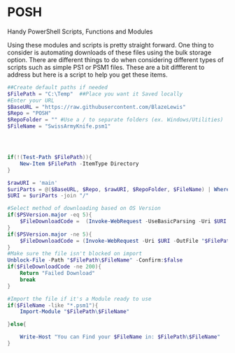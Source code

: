 # POSH
Handy PowerShell Scripts, Functions and Modules


Using these modules and scripts is pretty straight forward.  One thing to consider is automating downloads of these files using the bulk storage option.  There are different things to do when considering different types of scripts such as simple PS1 or PSM1 files.  These are a bit diffferent to address but here is a script to help you get these items.

```powershell
##Create default paths if needed
$FilePath = "C:\Temp"  ##Place you want it Saved locally
#Enter your URL
$BaseURL = "https://raw.githubusercontent.com/BlazeLewis"
$Repo = "POSH"
$RepoFolder = "" #Use a / to separate folders (ex. Windows/Utilities)
$FileName = "SwissArmyKnife.psm1"




if(!(Test-Path $FilePath)){
    New-Item $FilePath -ItemType Directory
}

$rawURI = 'main'
$uriParts = @($BaseURL, $Repo, $rawURI, $RepoFolder, $FileName) | Where-Object { $_ -ne "" } 
$URI = $uriParts -join "/"

#Select method of downloading based on OS Version
if($PSVersion.major -eq 5){
    $FileDownloadCode =  (Invoke-WebRequest -UseBasicParsing -Uri $URI -OutFile "$FilePath\$FileName" -PassThru).statuscode
}
if($PSVersion.major -ne 5){
    $FileDownloadCode = (Invoke-WebRequest -Uri $URI -OutFile "$FilePath\$FileName" -PassThru).statuscode
}
#Make sure the file isn't blocked on import
Unblock-File -Path "$FilePath\$FileName" -Confirm:$false
if($FileDownloadCode -ne 200){
    Return "Failed Download"
    break
}

#Import the file if it's a Module ready to use
if($FileName -like "*.psm1"){
    Import-Module "$FilePath\$FileName"

}else{

    Write-Host "You can Find your $FileName in: $FilePath\$FileName"
}


